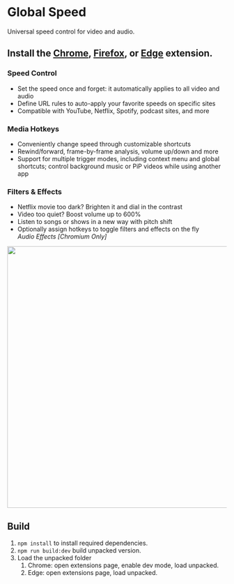 # Global Speed
Universal speed control for video and audio.

## Install the [Chrome](https://chrome.google.com/webstore/detail/global-speed-youtube-netf/jpbjcnkcffbooppibceonlgknpkniiff), [Firefox](https://addons.mozilla.org/firefox/addon/global-speed/), or [Edge](https://microsoftedge.microsoft.com/addons/detail/mjhlabbcmjflkpjknnicihkfnmbdfced) extension. 

### Speed Control 
- Set the speed once and forget: it automatically applies to all video and audio
- Define URL rules to auto-apply your favorite speeds on specific sites  
- Compatible with YouTube, Netflix, Spotify, podcast sites, and more  

### Media Hotkeys 
- Conveniently change speed through customizable shortcuts  
- Rewind/forward, frame-by-frame analysis, volume up/down and more  
- Support for multiple trigger modes, including context menu and global shortcuts; control background music or PiP videos while using another app  

### Filters & Effects 
- Netflix movie too dark? Brighten it and dial in the contrast  
- Video too quiet? Boost volume up to 600%  
- Listen to songs or shows in a new way with pitch shift
- Optionally assign hotkeys to toggle filters and effects on the fly  
_Audio Effects [Chromium Only]_


<img src="https://github.com/polywock/globalSpeed/blob/master/screenshot.png?raw=true" width="600">

## Build 
1. `npm install` to install required dependencies. 
1. `npm run build:dev` build unpacked version. 
1. Load the unpacked folder
   1. Chrome: open extensions page, enable dev mode, load unpacked. 
   1. Edge: open extensions page, load unpacked.
